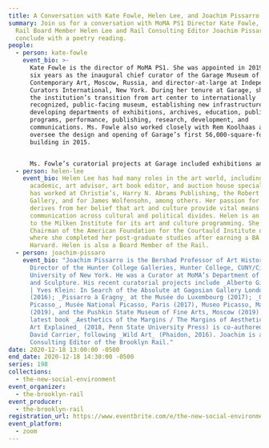 ```yaml
---
title: A Conversation with Kate Fowle, Helen Lee, and Joachim Pissarro
summary: Join us for a conversation with MoMA PS1 Director Kate Fowle, hosted by
  Rail Board Member Helen Lee and Rail Consulting Editor Joachim Pissarro. We'll
  conclude with a poetry reading.
people:
  - person: kate-fowle
    event_bio: >-
      Kate Fowle is the director of MoMA PS1. She was appointed in 2019 after
      six years as the inaugural chief curator of the Garage Museum of
      Contemporary Art, Moscow, Russia, and director-at-large at Independent
      Curators International, New York. During her tenure at Garage, she oversaw
      the institution’s transition from art center to internationally
      recognized, public-facing museum, establishing new infrastructure and
      developing departments of exhibitions, archives, education, public
      programs, performance, publishing, research, development, and
      communications. Ms. Fowle also worked closely with Rem Koolhaas and OMA to
      oversee the design and opening of Garage’s first 56,000-square-foot Museum
      building in 2015.


      Ms. Fowle’s curatorial projects at Garage included exhibitions and commissions with David Adjaye, John Baldessari, Sammy Baloji, Louise Bourgeois, Marcel Broodthaers, Olga Chernysheva, Urs Fischer, Rashid Johnson, Irina Korina, Robert Longo, Andrei Monastyrsky, Anri Sala, Taryn Simon, Juergen Teller, and Rirkrit Tiravanija, among others. In 2014 she established Field Research, the first research-oriented program in Russia for artists, and in 2017 she established Garage Triennial of Russian Contemporary Art.
  - person: helen-lee
    event_bio: Helen Lee has had many roles in the art world, including collector,
      academic, art advisor, art book editor, and auction house specialist. She
      has worked at Christie’s, Harry N. Abrams Publishing, the Robert Miller
      Gallery, and for James Wolfensohn, among others. Her passion for the arts
      derives from her belief that art and culture provide vital means of
      communication across cultural and political divides. Helen is an advisor
      to the Milken Institute for its art and culture programming. She is the
      Chairman of the American Foundation for the Courtauld Institute of Art,
      where she completed her post-graduate studies after earning a BA from
      Harvard. Helen is also a Board Member of the Rail.
  - person: joachim-pissaro
    event_bio: "Joachim Pissarro is the Bershad Professor of Art History and
      Director of the Hunter College Galleries, Hunter College, CUNY/City
      University of New York. He was a Curator at MoMA’s Department of Painting
      and Sculpture. His recent curatorial projects include _Alberto Giacometti
      | Yves Klein: In Search of the Absolute at Gagosian Gallery London_
      (2016); _Pissarro à Eragny_ at the Musée du Luxembourg (2017); _Olga
      Picasso_, Musée National Picasso, Paris (2017), Museo Picasso, Málaga
      (2019), and the Pushkin State Museum of Fine Arts, Moscow (2019). His
      latest book _Aesthetics of the Margins / The Margins of Aesthetics: Wild
      Art Explained_ (2018, Penn State University Press) is co-authored with
      David Carrier, following _Wild Art_ (Phaidon, 2016). Joachim is a
      Consulting Editor of the Brooklyn Rail."
date: 2020-12-18 13:00:00 -0500
end_date: 2020-12-18 14:30:00 -0500
series: 198
collections:
  - the-new-social-environment
event_organizer:
  - the-brooklyn-rail
event_producer:
  - the-brooklyn-rail
registration_url: https://www.eventbrite.com/e/the-new-social-environment-195-kate-fowle-tickets-132179212583
event_platform:
  - zoom
---
```

